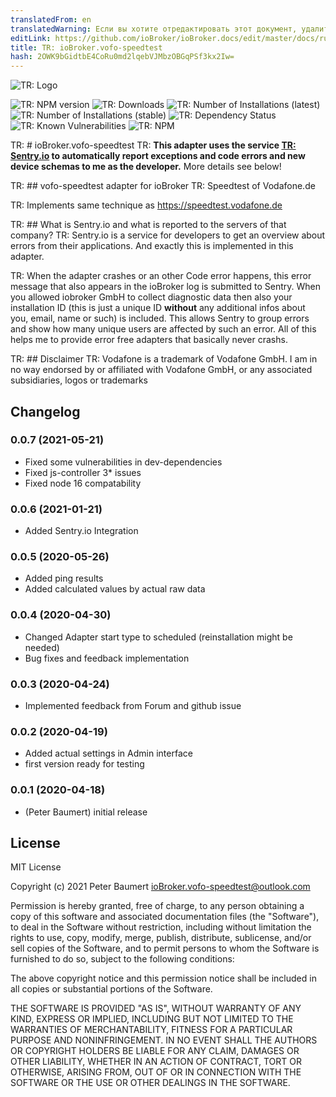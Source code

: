 ```yaml
---
translatedFrom: en
translatedWarning: Если вы хотите отредактировать этот документ, удалите поле «translationFrom», в противном случае этот документ будет снова автоматически переведен
editLink: https://github.com/ioBroker/ioBroker.docs/edit/master/docs/ru/adapterref/iobroker.vodafone-speedtest/README.md
title: TR: ioBroker.vofo-speedtest
hash: 2OWK9bGidtbE4CoRu0md2lqebVJMbzOBGqPSf3kx2Iw=
---
```

![TR: Logo](../../../en/adapterref/iobroker.vodafone-speedtest/admin/vofo-speedtest.png)

![TR: NPM version](http://img.shields.io/npm/v/iobroker.vofo-speedtest.svg)
![TR: Downloads](https://img.shields.io/npm/dm/iobroker.vofo-speedtest.svg)
![TR: Number of Installations (latest)](http://iobroker.live/badges/vofo-speedtest-installed.svg)
![TR: Number of Installations (stable)](http://iobroker.live/badges/vofo-speedtest-stable.svg)
![TR: Dependency Status](https://img.shields.io/david/peterbaumert/iobroker.vofo-speedtest.svg)
![TR: Known Vulnerabilities](https://snyk.io/test/github/peterbaumert/ioBroker.vofo-speedtest/badge.svg)
![TR: NPM](https://nodei.co/npm/iobroker.vofo-speedtest.png?downloads=true)

TR: # ioBroker.vofo-speedtest
TR: **This adapter uses the service [TR: Sentry.io](https://sentry.io) to automatically report exceptions and code errors and new device schemas to me as the developer.** More details see below!

TR: ## vofo-speedtest adapter for ioBroker
TR: Speedtest of Vodafone.de

TR: Implements same technique as https://speedtest.vodafone.de

TR: ## What is Sentry.io and what is reported to the servers of that company?
TR: Sentry.io is a service for developers to get an overview about errors from their applications. And exactly this is implemented in this adapter.

TR: When the adapter crashes or an other Code error happens, this error message that also appears in the ioBroker log is submitted to Sentry. When you allowed iobroker GmbH to collect diagnostic data then also your installation ID (this is just a unique ID **without** any additional infos about you, email, name or such) is included. This allows Sentry to group errors and show how many unique users are affected by such an error. All of this helps me to provide error free adapters that basically never crashs.

TR: ## Disclaimer
TR: Vodafone is a trademark of Vodafone GmbH. I am in no way endorsed by or affiliated with Vodafone GmbH, or any associated subsidiaries, logos or trademarks

## Changelog

### 0.0.7 (2021-05-21)
* Fixed some vulnerabilities in dev-dependencies
* Fixed js-controller 3* issues
* Fixed node 16 compatability

### 0.0.6 (2021-01-21)
* Added Sentry.io Integration

### 0.0.5 (2020-05-26)
* Added ping results
* Added calculated values by actual raw data

### 0.0.4 (2020-04-30)
* Changed Adapter start type to scheduled (reinstallation might be needed)
* Bug fixes and feedback implementation

### 0.0.3 (2020-04-24)
* Implemented feedback from Forum and github issue

### 0.0.2 (2020-04-19)
* Added actual settings in Admin interface
* first version ready for testing

### 0.0.1 (2020-04-18)
* (Peter Baumert) initial release

## License
MIT License

Copyright (c) 2021 Peter Baumert <ioBroker.vofo-speedtest@outlook.com>

Permission is hereby granted, free of charge, to any person obtaining a copy
of this software and associated documentation files (the "Software"), to deal
in the Software without restriction, including without limitation the rights
to use, copy, modify, merge, publish, distribute, sublicense, and/or sell
copies of the Software, and to permit persons to whom the Software is
furnished to do so, subject to the following conditions:

The above copyright notice and this permission notice shall be included in all
copies or substantial portions of the Software.

THE SOFTWARE IS PROVIDED "AS IS", WITHOUT WARRANTY OF ANY KIND, EXPRESS OR
IMPLIED, INCLUDING BUT NOT LIMITED TO THE WARRANTIES OF MERCHANTABILITY,
FITNESS FOR A PARTICULAR PURPOSE AND NONINFRINGEMENT. IN NO EVENT SHALL THE
AUTHORS OR COPYRIGHT HOLDERS BE LIABLE FOR ANY CLAIM, DAMAGES OR OTHER
LIABILITY, WHETHER IN AN ACTION OF CONTRACT, TORT OR OTHERWISE, ARISING FROM,
OUT OF OR IN CONNECTION WITH THE SOFTWARE OR THE USE OR OTHER DEALINGS IN THE
SOFTWARE.